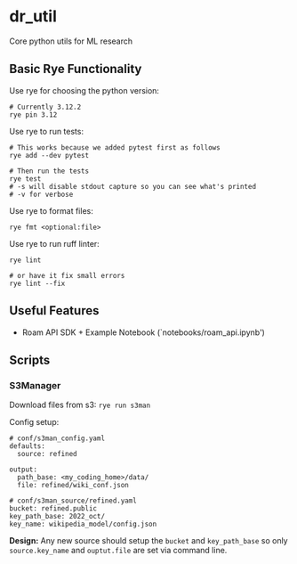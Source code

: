 # dr_util
Core python utils for ML research

## Basic Rye Functionality

Use rye for choosing the python version:
```shell
# Currently 3.12.2
rye pin 3.12
```

Use rye to run tests:
```shell
# This works because we added pytest first as follows
rye add --dev pytest

# Then run the tests
rye test
# -s will disable stdout capture so you can see what's printed
# -v for verbose
```

Use rye to format files:
```shell
rye fmt <optional:file>
```

Use rye to run ruff linter:
```shell
rye lint

# or have it fix small errors
rye lint --fix
```

## Useful Features

- Roam API SDK + Example Notebook (`notebooks/roam_api.ipynb')

## Scripts

### S3Manager

Download files from s3: `rye run s3man`

Config setup:
```shell
# conf/s3man_config.yaml
defaults:
  source: refined

output:
  path_base: <my_coding_home>/data/
  file: refined/wiki_conf.json

# conf/s3man_source/refined.yaml
bucket: refined.public
key_path_base: 2022_oct/
key_name: wikipedia_model/config.json
```

**Design:** Any new source should setup the `bucket` and `key_path_base` so only `source.key_name` and `ouptut.file` are set via command line.

